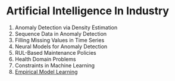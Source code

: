 # Artificial Intelligence In Industry

 1. Anomaly Detection via Density Estimation
 2. Sequence Data in Anomaly Detection
 3. Filling Missing Values in Time Series
 4. Neural Models for Anomaly Detection
 5. RUL-Based Maintenance Policies
 6. Health Domain Problems
 7. Constraints in Machine Learning
 8. [Empirical Model Learning](8.md)
